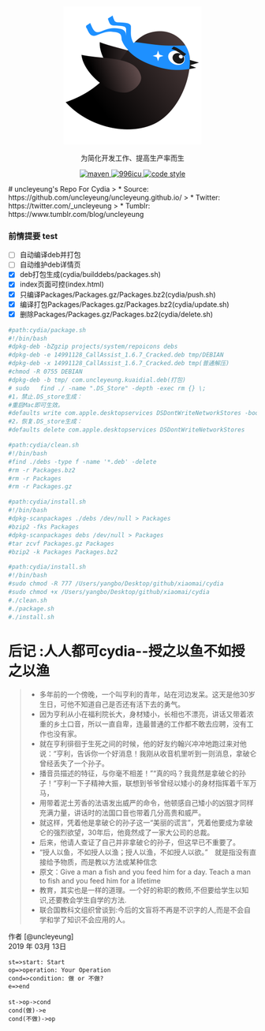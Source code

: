 <p align="center">
  <a href="https://github.com/baomidou/mybatis-plus">
   <img alt="Mybatis-Plus-Logo" src="https://raw.githubusercontent.com/baomidou/logo/master/mybatis-plus-logo-new-mini.png">
  </a>
</p>

<p align="center">
  为简化开发工作、提高生产率而生
</p>

<p align="center">
  <a href="https://search.maven.org/#search%7Cga%7C1%7Cg%3A%22com.baomidou%22%20AND%20a%3A%22mybatis-plus%22">
    <img alt="maven" src="https://img.shields.io/maven-central/v/com.baomidou/mybatis-plus.svg?style=flat-square">
  </a>

  <a href="https://github.com/996icu/996.ICU/blob/master/LICENSE">
    <img alt="996icu" src="https://img.shields.io/badge/license-NPL%20(The%20996%20Prohibited%20License)-blue.svg">
  </a>

  <a href="https://www.apache.org/licenses/LICENSE-2.0">
    <img alt="code style" src="https://img.shields.io/badge/license-Apache%202-4EB1BA.svg?style=flat-square">
  </a>
</p>
# uncleyeung's Repo For Cydia
> * Source: https://github.com/uncleyeung/uncleyeung.github.io/
> * Twitter: https://twitter.com/_uncleyeung
> * Tumblr: https://www.tumblr.com/blog/uncleyeung

### 前情提要 test
- [ ] 自动编译deb并打包
- [ ] 自动维护deb详情页
- [x] deb打包生成(cydia/builddebs/packages.sh)
- [x] index页面可控(index.html)
- [x] 只编译Packages/Packages.gz/Packages.bz2(cydia/push.sh)
- [x] 编译打包Packages/Packages.gz/Packages.bz2(cydia/update.sh)
- [x] 删除Packages/Packages.gz/Packages.bz2(cydia/delete.sh)

```python
#path:cydia/package.sh
#!/bin/bash
#dpkg-deb -bZgzip projects/system/repoicons debs
#dpkg-deb -e 14991128_CallAssist_1.6.7_Cracked.deb tmp/DEBIAN
#dpkg-deb -x 14991128_CallAssist_1.6.7_Cracked.deb tmp(普通解压)
#chmod -R 0755 DEBIAN
#dpkg-deb -b tmp/ com.uncleyeung.kuaidial.deb(打包)
# sudo   find ./ -name ".DS_Store" -depth -exec rm {} \;
#1，禁止.DS_store生成：
#重启Mac即可生效。
#defaults write com.apple.desktopservices DSDontWriteNetworkStores -bool TRUE
#2，恢复.DS_store生成：
#defaults delete com.apple.desktopservices DSDontWriteNetworkStores
```

```python
#path:cydia/clean.sh
#!/bin/bash
#find ./debs -type f -name '*.deb' -delete
#rm -r Packages.bz2
#rm -r Packages
#rm -r Packages.gz
```

```python
#path:cydia/install.sh
#!/bin/bash
#dpkg-scanpackages ./debs /dev/null > Packages
#bzip2 -fks Packages
#dpkg-scanpackages debs /dev/null > Packages
#tar zcvf Packages.gz Packages
#bzip2 -k Packages Packages.bz2
```

```python
#path:cydia/install.sh
#!/bin/bash
#sudo chmod -R 777 /Users/yangbo/Desktop/github/xiaomai/cydia
#sudo chmod +x /Users/yangbo/Desktop/github/xiaomai/cydia
#./clean.sh
#./package.sh
#./install.sh
```

# 后记 :人人都可cydia--授之以鱼不如授之以渔



> * 多年前的一个傍晚，一个叫亨利的青年，站在河边发呆。这天是他30岁生日，可他不知道自己是否还有活下去的勇气。
> * 因为亨利从小在福利院长大，身材矮小，长相也不漂亮，讲话又带着浓重的乡土口音，所以一直自卑，连最普通的工作都不敢去应聘，没有工作也没有家。
> * 就在亨利徘徊于生死之间的时候，他的好友约翰兴冲冲地跑过来对他说：“亨利，告诉你一个好消息！我刚从收音机里听到一则消息，拿破仑曾经丢失了一个孙子。
> * 播音员描述的特征，与你毫不相差！”“真的吗？我竟然是拿破仑的孙子！“亨利一下子精神大振，联想到爷爷曾经以矮小的身材指挥着千军万马，
> * 用带着泥土芳香的法语发出威严的命令，他顿感自己矮小的凶狠才同样充满力量，讲话时的法国口音也带着几分高贵和威严。 
> * 就这样，凭着他是拿破仑的孙子这一“美丽的谎言”，凭着他要成为拿破仑的强烈欲望，30年后，他竟然成了一家大公司的总裁。
> * 后来，他请人查证了自己并非拿破仑的孙子，但这早已不重要了。
> * “授人以鱼，不如授人以渔；授人以渔，不如授人以欲。”　就是指没有直接给予物质，而是教以方法或某种信念
> * 原文：Give a man a fish and you feed him for a day. Teach a man to fish and you feed him for a lifetime
> * 教育，其实也是一样的道理。一个好的称职的教师,不但要给学生以知识,还要教会学生自学的方法.
> * 联合国教科文组织曾谈到:今后的文盲将不再是不识字的人,而是不会自学和学了知识不会应用的人。

作者 [@uncleyeung]
<br>2019 年 03月 13日    

```flow
st=>start: Start
op=>operation: Your Operation
cond=>condition: 做 or 不做?
e=>end

st->op->cond
cond(做)->e
cond(不做)->op
```
